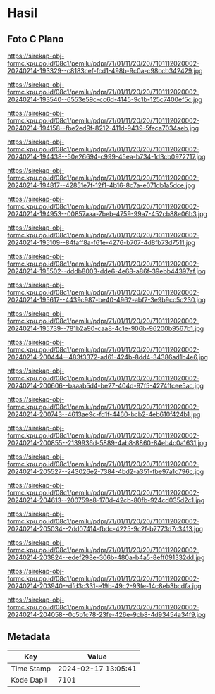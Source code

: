 # Hasil

## Foto C Plano

https://sirekap-obj-formc.kpu.go.id/08c1/pemilu/pdpr/71/01/11/20/20/7101112020002-20240214-193329--c8183cef-fcd1-498b-9c0a-c98ccb342429.jpg

https://sirekap-obj-formc.kpu.go.id/08c1/pemilu/pdpr/71/01/11/20/20/7101112020002-20240214-193540--6553e59c-cc6d-4145-9c1b-125c7400ef5c.jpg

https://sirekap-obj-formc.kpu.go.id/08c1/pemilu/pdpr/71/01/11/20/20/7101112020002-20240214-194158--fbe2ed9f-8212-411d-9439-5feca7034aeb.jpg

https://sirekap-obj-formc.kpu.go.id/08c1/pemilu/pdpr/71/01/11/20/20/7101112020002-20240214-194438--50e26694-c999-45ea-b734-1d3cb0972717.jpg

https://sirekap-obj-formc.kpu.go.id/08c1/pemilu/pdpr/71/01/11/20/20/7101112020002-20240214-194817--42851e7f-12f1-4b16-8c7a-e071db1a5dce.jpg

https://sirekap-obj-formc.kpu.go.id/08c1/pemilu/pdpr/71/01/11/20/20/7101112020002-20240214-194953--00857aaa-7beb-4759-99a7-452cb88e06b3.jpg

https://sirekap-obj-formc.kpu.go.id/08c1/pemilu/pdpr/71/01/11/20/20/7101112020002-20240214-195109--84faff8a-f61e-4276-b707-4d8fb73d7511.jpg

https://sirekap-obj-formc.kpu.go.id/08c1/pemilu/pdpr/71/01/11/20/20/7101112020002-20240214-195502--dddb8003-dde6-4e68-a86f-39ebb44397af.jpg

https://sirekap-obj-formc.kpu.go.id/08c1/pemilu/pdpr/71/01/11/20/20/7101112020002-20240214-195617--4439c987-be40-4962-abf7-3e9b9cc5c230.jpg

https://sirekap-obj-formc.kpu.go.id/08c1/pemilu/pdpr/71/01/11/20/20/7101112020002-20240214-195739--781b2a90-caa8-4c1e-906b-96200b9567b1.jpg

https://sirekap-obj-formc.kpu.go.id/08c1/pemilu/pdpr/71/01/11/20/20/7101112020002-20240214-200444--483f3372-ad61-424b-8dd4-34386ad1b4e6.jpg

https://sirekap-obj-formc.kpu.go.id/08c1/pemilu/pdpr/71/01/11/20/20/7101112020002-20240214-200606--baaab5d4-be27-404d-97f5-4274ffcee5ac.jpg

https://sirekap-obj-formc.kpu.go.id/08c1/pemilu/pdpr/71/01/11/20/20/7101112020002-20240214-200743--4613ae9c-fd1f-4460-bcb2-4eb610f424b1.jpg

https://sirekap-obj-formc.kpu.go.id/08c1/pemilu/pdpr/71/01/11/20/20/7101112020002-20240214-200855--2139936d-5889-4ab8-8860-84eb4c0a1631.jpg

https://sirekap-obj-formc.kpu.go.id/08c1/pemilu/pdpr/71/01/11/20/20/7101112020002-20240214-205527--243026e2-7384-4bd2-a351-fbe97a1c796c.jpg

https://sirekap-obj-formc.kpu.go.id/08c1/pemilu/pdpr/71/01/11/20/20/7101112020002-20240214-204613--200759e8-170d-42cb-80fb-924cd035d2c1.jpg

https://sirekap-obj-formc.kpu.go.id/08c1/pemilu/pdpr/71/01/11/20/20/7101112020002-20240214-205034--2dd07414-fbdc-4225-9c2f-b7773d7c3413.jpg

https://sirekap-obj-formc.kpu.go.id/08c1/pemilu/pdpr/71/01/11/20/20/7101112020002-20240214-203824--edef298e-306b-480a-b4a5-8eff091332dd.jpg

https://sirekap-obj-formc.kpu.go.id/08c1/pemilu/pdpr/71/01/11/20/20/7101112020002-20240214-203940--dfd3c331-e19b-49c2-93fe-14c8eb3bcdfa.jpg

https://sirekap-obj-formc.kpu.go.id/08c1/pemilu/pdpr/71/01/11/20/20/7101112020002-20240214-204058--0c5b1c78-23fe-426e-9cb8-4d93454a34f9.jpg


## Metadata

| Key        | Value               |
| ---------- | ------------------- |
| Time Stamp | 2024-02-17 13:05:41 |
| Kode Dapil | 7101                |



